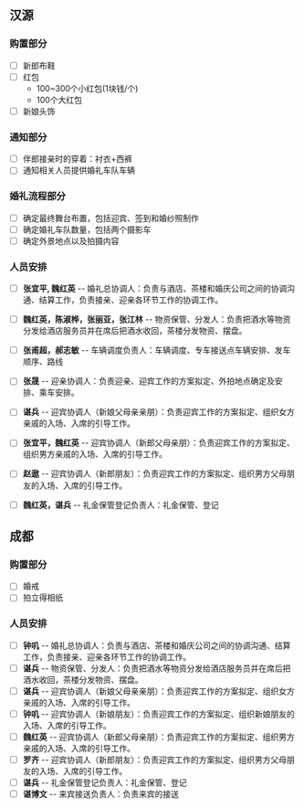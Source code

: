 ## 汉源
### 购置部分
- [ ] 新郎布鞋
- [ ] 红包
  - 100~300个小红包(1块钱/个) 
  - 100个大红包
- [ ] 新娘头饰  

### 通知部分
- [ ] 伴郎接亲时的穿着：衬衣+西裤
- [ ] 通知相关人员提供婚礼车队车辆

### 婚礼流程部分
- [ ] 确定最终舞台布置，包括迎宾、签到和婚纱照制作
- [ ] 确定婚礼车队数量，包括两个摄影车
- [ ] 确定外景地点以及拍摄内容

### 人员安排
- [ ] **张宜平, 魏红英** -- 婚礼总协调人：负责与酒店、茶楼和婚庆公司之间的协调沟通、结算工作，负责接亲、迎亲各环节工作的协调工作。
- [ ] **魏红英，陈淑桦，张丽亚，张江林** -- 物资保管、分发人：负责把酒水等物资分发给酒店服务员并在席后把酒水收回，茶楼分发物资、摆盘。
- [ ] **张甫超，郝志敏** -- 车辆调度负责人：车辆调度、专车接送点车辆安排、发车顺序、路线
- [ ] **张晟** -- 迎亲协调人：负责迎亲、迎宾工作的方案拟定、外拍地点确定及安排、乘车安排。
- [ ] **谌兵** -- 迎宾协调人（新娘父母亲亲朋）：负责迎宾工作的方案拟定、组织女方亲戚的入场、入席的引导工作。
- [ ] **张宜平，魏红英** -- 迎宾协调人（新郎父母亲朋）：负责迎宾工作的方案拟定、组织男方亲戚的入场、入席的引导工作。
- [ ] **赵遨** -- 迎宾协调人（新郎朋友）：负责迎宾工作的方案拟定、组织男方父母朋友的入场、入席的引导工作。
- [ ] **魏红英，谌兵** -- 礼金保管登记负责人：礼金保管、登记


## 成都
### 购置部分
- [ ] 婚戒
- [ ] 拍立得相纸

### 人员安排
- [ ] **钟叽** -- 婚礼总协调人：负责与酒店、茶楼和婚庆公司之间的协调沟通、结算工作，负责接亲、迎亲各环节工作的协调工作。
- [ ] **谌兵** -- 物资保管、分发人：负责把酒水等物资分发给酒店服务员并在席后把酒水收回，茶楼分发物资、摆盘。
- [ ] **谌兵** -- 迎宾协调人（新娘父母亲亲朋）：负责迎宾工作的方案拟定、组织女方亲戚的入场、入席的引导工作。
- [ ] **钟叽** -- 迎宾协调人（新娘朋友）：负责迎宾工作的方案拟定、组织新娘朋友的入场、入席的引导工作。
- [ ] **魏红英** -- 迎宾协调人（新郎父母亲朋）：负责迎宾工作的方案拟定、组织男方亲戚的入场、入席的引导工作。
- [ ] **罗齐** -- 迎宾协调人（新郎朋友）：负责迎宾工作的方案拟定、组织男方父母朋友的入场、入席的引导工作。
- [ ] **谌兵** -- 礼金保管登记负责人：礼金保管、登记
- [ ] **谌博文** -- 来宾接送负责人：负责来宾的接送
